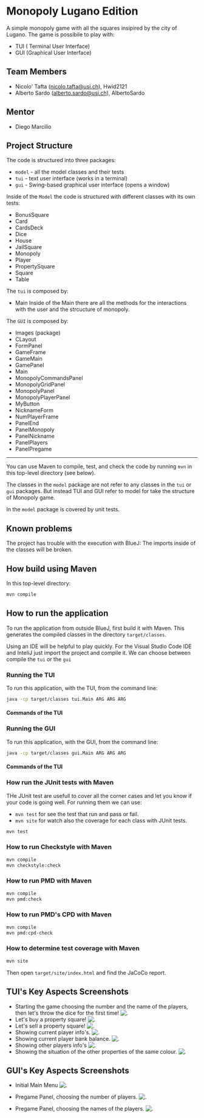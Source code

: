 
# Monopoly Lugano Edition

A simple monopoly game with all the squares insipired by the city of Lugano. 
The game is possibile to play with:

 - TUI ( Terminal User Interface)
 - GUI (Graphical User Interface)

## Team Members

* Nicolo' Tafta (nicolo.tafta@usi.ch), Hwid2121
* Alberto Sardo (alberto.sardo@usi.ch), AlbertoSardo

## Mentor

* Diego Marcilio

## Project Structure

The code is structured into three packages:

* `model` - all the model classes and their tests
* `tui` - text user interface (works in a terminal)
* `gui` - Swing-based graphical user interface (opens a window)

Inside of the `Model` the code is structured with different classes with its own tests:

 - BonusSquare
 - Card
 - CardsDeck
 - Dice
 - House
 - JailSquare
 - Monopoly
 - Player
 - PropertySquare
 - Square
 - Table

The `tui` is composed by:

 - Main
 Inside of the Main there are all the methods for the interactions with the user and the strcucture of monopoly.

The `GUI` is composed by:

 - Images (package)
 - CLayout
 - FormPanel
 - GameFrame
 - GameMain
 - GamePanel
 - Main
 - MonopolyCommandsPanel
 - MonopolyGridPanel
 - MonopolyPanel
 - MonopolyPlayerPanel
 - MyButton
 - NicknameForm
 - NumPlayerFrame
 - PanelEnd
 - PanelMonopoly
 - PanelNickname
 - PanelPlayers
 - PanelPregame
---
You can use Maven to compile, test, and check the code
by running `mvn` in this top-level directory (see below).


The classes in the `model` package are not refer to any
classes in the `tui` or `gui` packages. But instead TUI and GUI refer to model for take the structure of Monopoly game.



In the `model` package is covered by unit tests.

## Known problems
The project has trouble with the execution with BlueJ:
	The imports inside of the classes will be broken.


## How build using Maven

In this top-level directory:

```bash
mvn compile
```



## How to run the application

To run the application from outside BlueJ, first build it with Maven.
This generates the compiled classes in the directory `target/classes`.

Using an IDE will be helpful to play quickly. 
For the Visual Studio Code IDE and InteliJ just import the project and compile it.
We can choose between compile the `tui`  or the `gui`

### Running the TUI

To run this application, with the TUI, from the command line:

```bash
java -cp target/classes tui.Main ARG ARG ARG
```

#### Commands  of the TUI

### Running the GUI

To run this application, with the GUI, from the command line:

```bash
java -cp target/classes gui.Main ARG ARG ARG
```

#### Commands  of the TUI



### How run the JUnit tests with Maven
 THe JUnit test are usefull to cover all the corner cases and let you know if your code is going well. 
 For running them we can use:

 - `mvn test` for see the test that run and pass or fail.
 - `mvn site` for watch also the coverage for each class with JUnit tests.
 

 
	 
    

```bash
mvn test
```

### How to run Checkstyle with Maven

```bash
mvn compile
mvn checkstyle:check
```

### How to run PMD with Maven

```bash
mvn compile
mvn pmd:check
```

### How to run PMD's CPD with Maven

```bash
mvn compile
mvn pmd:cpd-check
```

### How to determine test coverage with Maven

```bash
mvn site
```

Then open `target/site/index.html` and find the JaCoCo report.

## TUI's Key Aspects Screenshots

* Starting the game choosing the number and the name of the players, then let's throw the dice for the first time!
![.](https://github.com/usi-pf2-2022/project-monopoly-dinasty/blob/main/src/gui/images/screen1readmetui.png)
* Let's buy a property square!
![.](https://github.com/usi-pf2-2022/project-monopoly-dinasty/blob/main/src/gui/images/screen3readmetui.png)
* Let's sell a property square!
![.](https://github.com/usi-pf2-2022/project-monopoly-dinasty/blob/main/src/gui/images/screen4readmetui.png)
* Showing current player info's.
![.](https://github.com/usi-pf2-2022/project-monopoly-dinasty/blob/main/src/gui/images/screen5readmetui.png)
* Showing current player bank balance.
![.](https://github.com/usi-pf2-2022/project-monopoly-dinasty/blob/main/src/gui/images/screen6readmetui.png)
* Showing other players info's
![.](https://github.com/usi-pf2-2022/project-monopoly-dinasty/blob/main/src/gui/images/screen2readmetui.png)
* Showing the situation of the other properties of the same colour.
![.](https://github.com/usi-pf2-2022/project-monopoly-dinasty/blob/main/src/gui/images/screen7readmetui.png)

## GUI's Key Aspects Screenshots

* Initial Main Menu
![.](https://github.com/usi-pf2-2022/project-monopoly-dinasty/blob/main/src/gui/images/screen1readmegui.png)

* Pregame Panel, choosing the number of players.
![.](https://github.com/usi-pf2-2022/project-monopoly-dinasty/blob/main/src/gui/images/screen2readmegui.png)

* Pregame Panel, choosing the names of the players. 
![.](https://github.com/usi-pf2-2022/project-monopoly-dinasty/blob/main/src/gui/images/screen2readmegui.png)
